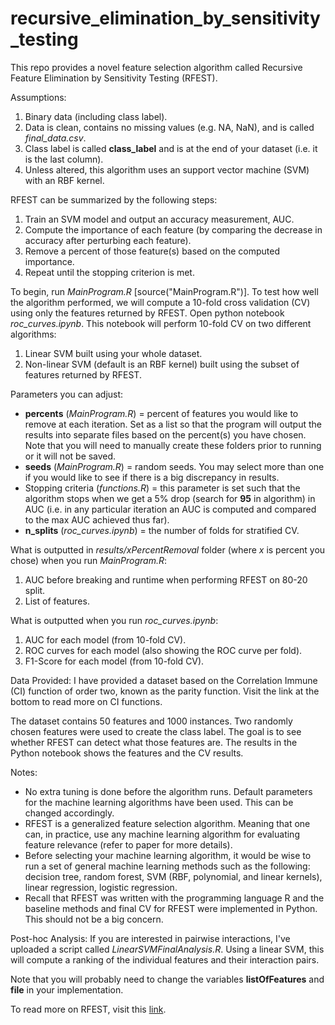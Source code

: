# recursive_elimination_by_sensitivity_testing
This repo provides a novel feature selection algorithm called Recursive Feature Elimination by Sensitivity Testing (RFEST).

Assumptions: 
1. Binary data (including class label).
2. Data is clean, contains no missing values (e.g. NA, NaN), and is called *final_data.csv*.
3. Class label is called **class_label** and is at the end of your dataset (i.e. it is the last column).
4. Unless altered, this algorithm uses an support vector machine (SVM) with an RBF kernel.

RFEST can be summarized by the following steps:
1. Train an SVM model and output an accuracy measurement, AUC.
2. Compute the importance of each feature (by comparing the decrease in accuracy after perturbing each feature).
3. Remove a percent of those feature(s) based on the computed importance.
4. Repeat until the stopping criterion is met.

To begin, run *MainProgram.R* [source("MainProgram.R")]. To test how well the algorithm performed, we will compute a 10-fold cross validation (CV) using only the features returned by RFEST. Open python notebook *roc_curves.ipynb*. This notebook will perform 10-fold CV on two different algorithms:
1. Linear SVM built using your whole dataset.
2. Non-linear SVM (default is an RBF kernel) built using the subset of features returned by RFEST.

Parameters you can adjust:
- **percents** (*MainProgram.R*) = percent of features you would like to remove at each iteration. Set as a list so that the program will output the results into separate files based on the percent(s) you have chosen. Note that you will need to manually create these folders prior to running or it will not be saved.
- **seeds** (*MainProgram.R*) = random seeds. You may select more than one if you would like to see if there is a big discrepancy in results.
- Stopping criteria (*functions.R*) = this parameter is set such that the algorithm stops when we get a 5% drop (search for **95** in algorithm) in AUC (i.e. in any particular iteration an AUC is computed and compared to the max AUC achieved thus far).
- **n_splits** (*roc_curves.ipynb*) = the number of folds for stratified CV.

What is outputted in *results/xPercentRemoval* folder (where *x* is percent you chose) when you run *MainProgram.R*:
1. AUC before breaking and runtime when performing RFEST on 80-20 split.
2. List of features.

What is outputted when you run *roc_curves.ipynb*:
1. AUC for each model (from 10-fold CV).
2. ROC curves for each model (also showing the ROC curve per fold).
3. F1-Score for each model (from 10-fold CV).

Data Provided:
I have provided a dataset based on the Correlation Immune (CI) function of order two, known as the parity function. Visit the link at the bottom to read more on CI functions.

The dataset contains 50 features and 1000 instances. Two randomly chosen features were used to create the class label. The goal is to see whether RFEST can detect what those features are. The results in the Python notebook shows the features and the CV results.

Notes:
- No extra tuning is done before the algorithm runs. Default parameters for the machine learning algorithms have been used. This can be changed accordingly.
- RFEST is a generalized feature selection algorithm. Meaning that one can, in practice, use any machine learning algorithm for evaluating feature relevance (refer to paper for more details). 
- Before selecting your machine learning algorithm, it would be wise to run a set of general machine learning methods such as the following: decision tree, random forest, SVM (RBF, polynomial, and linear kernels), linear regression, logistic regression. 
- Recall that RFEST was written with the programming language R and the baseline methods and final CV for RFEST were implemented in Python. This should not be a big concern.

Post-hoc Analysis:
If you are interested in pairwise interactions, I've uploaded a script called *LinearSVMFinalAnalysis.R*. Using a linear SVM, this will compute a ranking of the individual features and their interaction pairs. 

Note that you will probably need to change the variables **listOfFeatures** and **file** in your implementation. 

To read more on RFEST, visit this [link](https://escanillans.github.io/ResearchPapers/rfest.pdf).





